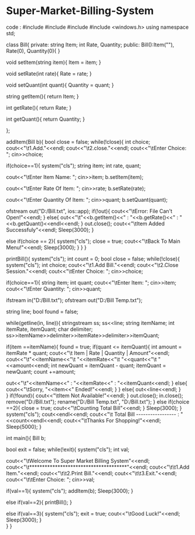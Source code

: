 # Super-Market-Billing-System
code :
#include <iostream>
#include <fstream>
#include <sstream>
#include <windows.h>
using namespace std;

class Bill{
private:
 string Item;
 int Rate, Quantity;
public:
 Bill():Item(""), Rate(0), Quantity(0){ }
 
 void setItem(string item){
 Item = item;
 }
 
void setRate(int rate){
 Rate = rate;
}

void setQuant(int quant){
 Quantity = quant;
}

string getItem(){
return Item;
}

int getRate(){
 return Rate;
}

int getQuant(){
 return Quantity;
}

};

addItem(Bill b){
bool close = false;
while(!close){
	int choice;
cout<<"\t1.Add."<<endl;
cout<<"\t2.close."<<endl;
cout<<"\tEnter Choice: ";
cin>>choice;

if(choice==1){
	system("cls");
string item;
int rate, quant;

cout<<"\tEnter Item Name: ";
cin>>item;
b.setItem(item);

cout<<"\tEnter Rate Of Item: ";
cin>>rate;
b.setRate(rate);

cout<<"\tEnter Quantity Of Item: ";
cin>>quant;
b.setQuant(quant);

ofstream out("D:/Bill.txt", ios::app);
if(!out){
	cout<<"\tError: File Can't Open!"<<endl;
}
else{
out<<"\t"<<b.getItem()<<" : "<<b.getRate()<<" : "<<b.getQuant()<<endl<<endl;
}
out.close();
cout<<"\tItem Added Successfuly"<<endl;
Sleep(3000);
}

else if(choice == 2){
	system("cls");
close = true;
cout<<"\tBack To Main Menu!"<<endl;
Sleep(3000);
}
}
}

printBill(){
	system("cls");
int count = 0;
bool close = false;
while(!close){
system("cls");
int choice;
cout<<"\t1.Add Bill."<<endl;
cout<<"\t2.Close Session."<<endl;
cout<<"\tEnter Choice: ";
cin>>choice;

if(choice==1){
string item;
int quant;
cout<<"\tEnter Item: ";
cin>>item;
cout<<"\tEnter Quantity: ";
cin>>quant;

ifstream in("D:/Bill.txt");
ofstream out("D:/Bill Temp.txt");

string line;
bool found = false;

while(getline(in, line)){
stringstream ss;
ss<<line;
string itemName;
int itemRate, itemQuant;
char delimiter;
ss>>itemName>>delimiter>>itemRate>>delimiter>>itemQuant;

if(item ==itemName){
found = true;
if(quant <= itemQuant){
int amount = itemRate * quant;
cout<<"\t Item | Rate | Quantity | Amount"<<endl;
cout<<"\t"<<itemName<<"\t "<<itemRate<<"\t "<<quant<<"\t "<<amount<<endl;
int newQuant = itemQuant - quant;
itemQuant = newQuant;
count +=amount;

out<<"\t"<<itemName<<" : "<<itemRate<<" : "<<itemQuant<<endl;
}
else{
cout<<"\tSorry, "<<item<<" Ended!"<<endl;
}
}
else{
out<<line<<endl;
}	
}
if(!found){
cout<<"\tItem Not Available!"<<endl;
}
out.close();
in.close();
remove("D:/Bill.txt");
rename("D:/Bill Temp.txt", "D:/Bill.txt");
}
else if(choice ==2){
close = true;
cout<<"\tCounting Total Bill"<<endl;
}
Sleep(3000);
}
system("cls");
cout<<endl<<endl;
cout<<"\t Total Bill ----------------- : "<<count<<endl<<endl;
cout<<"\tThanks For Shopping!"<<endl;
Sleep(5000);
}

int main(){
Bill b;

bool exit = false;
while(!exit){
system("cls");
int val;

cout<<"\tWelcome To Super Market Billing System"<<endl;
cout<<"\t**************************************"<<endl;
cout<<"\t\t1.Add Item."<<endl;
cout<<"\t\t2.Print Bill."<<endl;
cout<<"\t\t3.Exit."<<endl;
cout<<"\t\tEnter Choice: ";
cin>>val;

if(val==1){
system("cls");
addItem(b);	
Sleep(3000);
}

else if(val==2){
printBill();
}

else if(val==3){
	system("cls");
exit = true;
cout<<"\tGood Luck!"<<endl;
Sleep(3000);
}	
}
}
